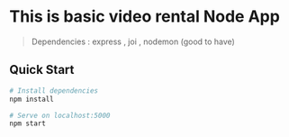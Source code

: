 # This is basic video rental Node App

> Dependencies : express , joi , nodemon (good to have)

## Quick Start

```bash
# Install dependencies
npm install

# Serve on localhost:5000
npm start
```

